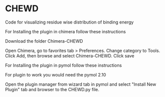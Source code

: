 # CHEWD
Code for visualizing residue wise distribution of binding energy

For Installing the plugin in chimera follow these instructions

Download the folder Chimera-CHEWD 

Open Chimera, go to favorites tab > Preferences. Change category to Tools. Click Add, then browse and select Chimera-CHEWD. Click save  



For Installing the plugin in pymol follow these instructions

For plugin to work you would need the pymol 2.10

Open the plugin manager from wizard tab in pymol and select "Install New Plugin" tab and browser to the CHEWD.py file.
